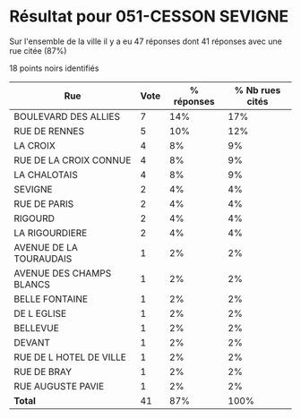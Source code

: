 # Résultat pour 051-CESSON SEVIGNE

Sur l'ensemble de la ville il y a eu 47 réponses dont 41 réponses avec une rue citée (87%)

18 points noirs identifiés

| Rue | Vote | % réponses | % Nb rues cités|
|-----|------|------------|----------------|
| BOULEVARD DES ALLIES | 7 | 14% | 17%|
| RUE DE RENNES | 5 | 10% | 12%|
| LA CROIX | 4 | 8% | 9%|
| RUE DE LA CROIX CONNUE | 4 | 8% | 9%|
| LA CHALOTAIS | 4 | 8% | 9%|
| SEVIGNE | 2 | 4% | 4%|
| RUE DE PARIS | 2 | 4% | 4%|
| RIGOURD | 2 | 4% | 4%|
| LA RIGOURDIERE | 2 | 4% | 4%|
| AVENUE DE LA TOURAUDAIS | 1 | 2% | 2%|
| AVENUE DES CHAMPS BLANCS | 1 | 2% | 2%|
| BELLE FONTAINE | 1 | 2% | 2%|
| DE L EGLISE | 1 | 2% | 2%|
| BELLEVUE | 1 | 2% | 2%|
| DEVANT | 1 | 2% | 2%|
| RUE DE L HOTEL DE VILLE | 1 | 2% | 2%|
| RUE DE BRAY | 1 | 2% | 2%|
| RUE AUGUSTE PAVIE | 1 | 2% | 2%|
| **Total** | 41 | 87% | 100%|
